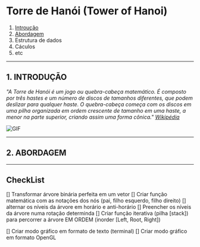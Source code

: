 # Torre de Hanói (Tower of Hanoi)

1. [Introução](#1-introduÇÃo)
2. [Abordagem](#2-abordagem)
3. Estrutura de dados
4. Cáculos
5. etc

---

## 1. INTRODUÇÃO

*"A Torre de Hanói é um jogo ou quebra-cabeça matemático. É composto por três hastes e um número de discos de tamanhos diferentes, que podem deslizar para qualquer haste. O quebra-cabeça começa com os discos em uma pilha organizada em ordem crescente de tamanho em uma haste, a menor na parte superior, criando assim uma forma cônica." [Wikipédia](https://en.wikipedia.org/wiki/Tower_of_Hanoi)*

![GIF](https://media.giphy.com/media/rutTKcoKSCSYM/giphy.gif)

---
## 2. ABORDAGEM

---

## CheckList

[] Transformar árvore binária perfeita em um vetor
[] Criar função matemática com as notações dos nós \(pai, filho esquerdo, filho direito\)
[] alternar os níveis da árvore em horário e anti-horário
[] Preencher os níveis da árvore numa rotação determinda
[] Criar função iterativa (pilha [stack]) para percorrer a árvore EM ORDEM (inorder \[Left, Root, Right\])

[] Criar modo gráfico em formato de texto \(terminal\)
[] Criar modo gráfico em formato OpenGL
